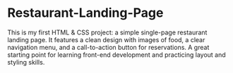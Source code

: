 # Restaurant-Landing-Page
This is my first HTML &amp; CSS project: a simple single-page restaurant landing page. It features a clean design with images of food, a clear navigation menu, and a call-to-action button for reservations. A great starting point for learning front-end development and practicing layout and styling skills.
